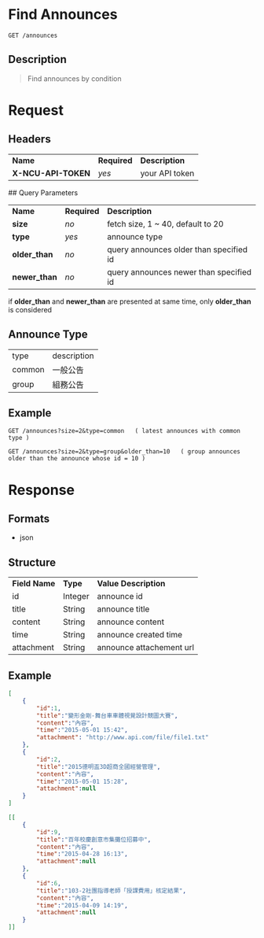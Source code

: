 # Find Announces

```
GET /announces
```

## Description
> Find announces by condition

# Request

## Headers
<table>
  <tr>
    <td><b>Name</b></td>
    <td><b>Required</b></td>
    <td><b>Description</b></td>
  </tr>
  <tr>
    <td><b>X-NCU-API-TOKEN</b></td>
    <td><i>yes</i></td>
    <td>your API token</td>
  </tr>
</table>
## Query Parameters
<table>
	<tr>
		<td><b>Name</b></td>
		<td><b><b>Required</b></b></td>
		<td><b>Description</b></td>
	</tr>
	<tr>
		<td><b>size</b></td>
		<td><i>no</i></td>
		<td>fetch size, 1 ~ 40, default to 20</td>
	</tr>
	<tr>
		<td><b>type</b></td>
		<td><i>yes</i></td>
		<td>announce type</td>
	</tr>
	<tr>
		<td><b>older_than</b></td>
		<td><i>no</i></td>
		<td>query announces older than specified id</td>
	</tr>
	<tr>
		<td><b>newer_than</b></td>
		<td><i>no</i></td>
		<td>query announces newer than specified id</td>
	</tr>
</table>

if **older_than** and **newer_than** are presented at same time, only **older_than** is considered

## Announce Type

<table>
	<tr>
		<td>type</td>
		<td>description</td>
	</tr>
	<tr>
		<td>common</td>
		<td>一般公告</td>
	</tr>
	<tr>
		<td>group</td>
		<td>組務公告</td>
	</tr>
</table>

## Example

```
GET /announces?size=2&type=common   ( latest announces with common type )
```

```
GET /announces?size=2&type=group&older_than=10   ( group announces older than the announce whose id = 10 )
```

# Response

## Formats
- json

## Structure
<table>
	<tr>
		<td><b>Field Name</b></td>
		<td><b>Type</b></td>
		<td><b>Value Description</b></td>
	</tr>
	<tr>
		<td>id</td>
		<td>Integer</td>
		<td>announce id</td>
	</tr>
	<tr>
		<td>title</td>
		<td>String</td>
		<td>announce title</td>
	</tr>
	<tr>
		<td>content</td>
		<td>String</td>
		<td>announce content</td>
	</tr>
	<tr>
		<td>time</td>
		<td>String</td>
		<td>announce created time</td>
	</tr>
	<tr>
		<td>attachment</td>
		<td>String</td>
		<td>announce attachement url</td>
	</tr>
</table>

## Example
```json
[
	{
		"id":1,
		"title":"變形金剛-舞台車車體視覺設計競圖大賽",
		"content":"內容",
		"time":"2015-05-01 15:42",
		"attachment": "http://www.api.com/file/file1.txt"
	},
	{
		"id":2,
		"title":"2015德明盃3D超商全國經營管理",
		"content":"內容",
		"time":"2015-05-01 15:28",
		"attachment":null
	}
]
```

```json
[[
	{
		"id":9,
		"title":"百年校慶創意市集攤位招募中",
		"content":"內容",
		"time":"2015-04-28 16:13",
		"attachment":null
	},
	{
		"id":6,
		"title":"103-2社團指導老師「授課費用」核定結果",
		"content":"內容",
		"time":"2015-04-09 14:19",
		"attachment":null
	}
]]
```
